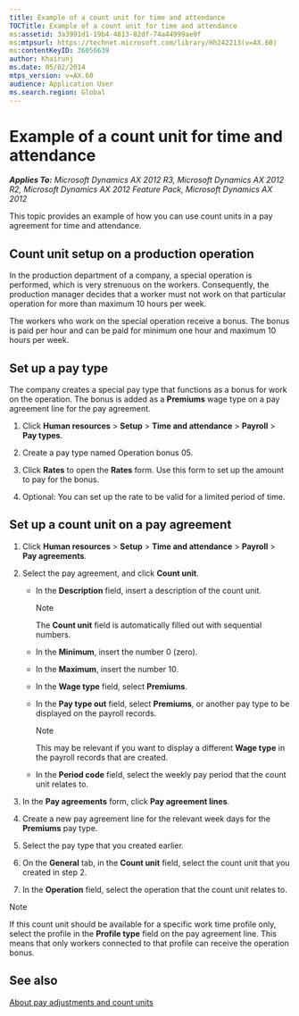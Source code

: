```yaml
---
title: Example of a count unit for time and attendance
TOCTitle: Example of a count unit for time and attendance
ms:assetid: 3a3991d1-19b4-4813-82df-74a44999ae9f
ms:mtpsurl: https://technet.microsoft.com/library/Hh242213(v=AX.60)
ms:contentKeyID: 36056639
author: Khairunj
ms.date: 05/02/2014
mtps_version: v=AX.60
audience: Application User
ms.search.region: Global
---
```


# Example of a count unit for time and attendance 


_**Applies To:** Microsoft Dynamics AX 2012 R3, Microsoft Dynamics AX 2012 R2, Microsoft Dynamics AX 2012 Feature Pack, Microsoft Dynamics AX 2012_

This topic provides an example of how you can use count units in a pay agreement for time and attendance.

## Count unit setup on a production operation

In the production department of a company, a special operation is performed, which is very strenuous on the workers. Consequently, the production manager decides that a worker must not work on that particular operation for more than maximum 10 hours per week.

The workers who work on the special operation receive a bonus. The bonus is paid per hour and can be paid for minimum one hour and maximum 10 hours per week.

## Set up a pay type

The company creates a special pay type that functions as a bonus for work on the operation. The bonus is added as a **Premiums** wage type on a pay agreement line for the pay agreement.

1.  Click **Human resources** \> **Setup** \> **Time and attendance** \> **Payroll** \> **Pay types**.

2.  Create a pay type named Operation bonus 05.

3.  Click **Rates** to open the **Rates** form. Use this form to set up the amount to pay for the bonus.

4.  Optional: You can set up the rate to be valid for a limited period of time.

## Set up a count unit on a pay agreement

1.  Click **Human resources** \> **Setup** \> **Time and attendance** \> **Payroll** \> **Pay agreements**.

2.  Select the pay agreement, and click **Count unit**.
    
      - In the **Description** field, insert a description of the count unit.
        

        > [!NOTE]
        > <P>The <STRONG>Count unit</STRONG> field is automatically filled out with sequential numbers.</P>

    
      - In the **Minimum**, insert the number 0 (zero).
    
      - In the **Maximum**, insert the number 10.
    
      - In the **Wage type** field, select **Premiums**.
    
      - In the **Pay type out** field, select **Premiums**, or another pay type to be displayed on the payroll records.
        

        > [!NOTE]
        > <P>This may be relevant if you want to display a different <STRONG>Wage type</STRONG> in the payroll records that are created.</P>

    
      - In the **Period code** field, select the weekly pay period that the count unit relates to.

3.  In the **Pay agreements** form, click **Pay agreement lines**.

4.  Create a new pay agreement line for the relevant week days for the **Premiums** pay type.

5.  Select the pay type that you created earlier.

6.  On the **General** tab, in the **Count unit** field, select the count unit that you created in step 2.

7.  In the **Operation** field, select the operation that the count unit relates to.


> [!NOTE]
> <P>If this count unit should be available for a specific work time profile only, select the profile in the <STRONG>Profile type</STRONG> field on the pay agreement line. This means that only workers connected to that profile can receive the operation bonus.</P>



## See also

[About pay adjustments and count units](about-pay-adjustments-and-count-units.md)

  


